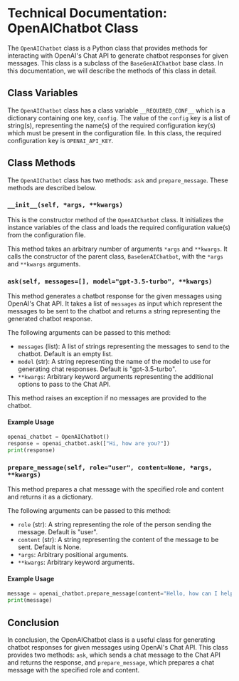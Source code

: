 # Technical Documentation: OpenAIChatbot Class

The `OpenAIChatbot` class is a Python class that provides methods for interacting with OpenAI's Chat API to generate chatbot responses for given messages. This class is a subclass of the `BaseGenAIChatbot` base class. In this documentation, we will describe the methods of this class in detail.

## Class Variables

The `OpenAIChatbot` class has a class variable `__REQUIRED_CONF__` which is a dictionary containing one key, `config`. The value of the `config` key is a list of string(s), representing the name(s) of the required configuration key(s) which must be present in the configuration file. In this class, the required configuration key is `OPENAI_API_KEY`.

## Class Methods

The `OpenAIChatbot` class has two methods: `ask` and `prepare_message`. These methods are described below.

### `__init__(self, *args, **kwargs)`

This is the constructor method of the `OpenAIChatbot` class. It initializes the instance variables of the class and loads the required configuration value(s) from the configuration file. 

This method takes an arbitrary number of arguments `*args` and `**kwargs`. It calls the constructor of the parent class, `BaseGenAIChatbot`, with the `*args` and `**kwargs` arguments.

### `ask(self, messages=[], model="gpt-3.5-turbo", **kwargs)`

This method generates a chatbot response for the given messages using OpenAI's Chat API. It takes a list of `messages` as input which represent the messages to be sent to the chatbot and returns a string representing the generated chatbot response. 

The following arguments can be passed to this method:

* `messages` (list): A list of strings representing the messages to send to the chatbot. Default is an empty list.
* `model` (str): A string representing the name of the model to use for generating chat responses. Default is "gpt-3.5-turbo".
* `**kwargs`: Arbitrary keyword arguments representing the additional options to pass to the Chat API.

This method raises an exception if no messages are provided to the chatbot.

#### Example Usage

```python
openai_chatbot = OpenAIChatbot()
response = openai_chatbot.ask(["Hi, how are you?"])
print(response)
```

### `prepare_message(self, role="user", content=None, *args, **kwargs)`

This method prepares a chat message with the specified role and content and returns it as a dictionary.

The following arguments can be passed to this method:

* `role` (str): A string representing the role of the person sending the message. Default is "user".
* `content` (str): A string representing the content of the message to be sent. Default is None.
* `*args`: Arbitrary positional arguments.
* `**kwargs`: Arbitrary keyword arguments.

#### Example Usage

```python
message = openai_chatbot.prepare_message(content="Hello, how can I help you today?")
print(message)
```

## Conclusion

In conclusion, the OpenAIChatbot class is a useful class for generating chatbot responses for given messages using OpenAI's Chat API. This class provides two methods: `ask`, which sends a chat message to the Chat API and returns the response, and `prepare_message`, which prepares a chat message with the specified role and content.